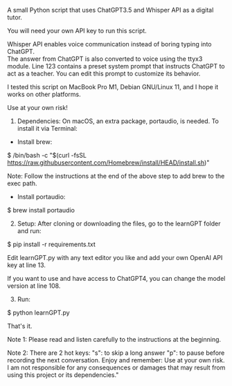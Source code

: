 A small Python script that uses ChatGPT3.5 and Whisper API as a digital tutor.

You will need your own API key to run this script.

Whisper API enables voice communication instead of boring typing into ChatGPT.  
The answer from ChatGPT is also converted to voice using the ttyx3 module. 
Line 123 contains a preset system prompt that instructs ChatGPT to act as a teacher. You can edit this prompt to customize its behavior.

I tested this script on MacBook Pro M1, Debian GNU/Linux 11, and I hope it works on other platforms. 

Use at your own risk!

1. Dependencies:
On macOS, an extra package, portaudio, is needed. To install it via Terminal:
- Install brew:
 
$ /bin/bash -c "$(curl -fsSL https://raw.githubusercontent.com/Homebrew/install/HEAD/install.sh)"

Note: Follow the instructions at the end of the above step to add brew to the exec path.
- Install portaudio:

$ brew install portaudio

2. Setup:
After cloning or downloading the files, go to the learnGPT folder and run:

$ pip install -r requirements.txt

Edit learnGPT.py with any text editor you like and add your own OpenAI API key at line 13.

If you want to use and have access to ChatGPT4, you can change the model version at line 108.

3. Run:

$ python learnGPT.py

That's it.

Note 1: Please read and listen carefully to the instructions at the beginning.

Note 2: There are 2 hot keys:
"s": to skip a long answer
"p": to pause before recording the next conversation.
Enjoy and remember: Use at your own risk. I am not responsible for any consequences or damages that may result from using this project or its dependencies."
